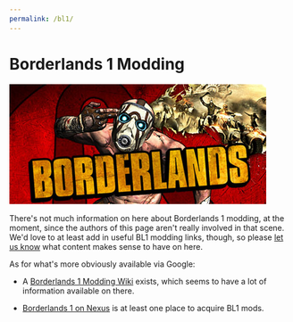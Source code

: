 ```yaml
---
permalink: /bl1/
---
```


# Borderlands 1 Modding

[![Borderlands 1 Steam Logo](/img/logo_bl1.jpg)](/img/logo_bl1.jpg)

There's not much information on here about Borderlands 1 modding, at the
moment, since the authors of this page aren't really involved in that
scene.  We'd love to at least add in useful BL1 modding links, though, so
please [let us know](/community/) what content makes sense to have on
here.

As for what's more obviously available via Google:

- A [Borderlands 1 Modding Wiki](http://blmodding.wikidot.com/how-to-mod-it)
  exists, which seems to have a lot of information available on there.

- [Borderlands 1 on Nexus](https://www.nexusmods.com/borderlands/) is at
  least one place to acquire BL1 mods.
